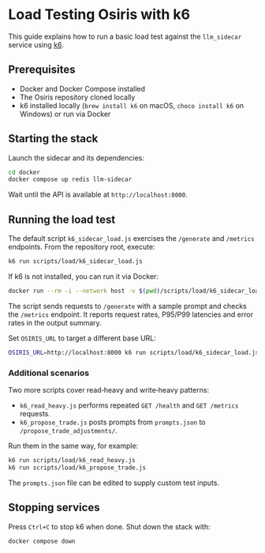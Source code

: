 # Load Testing Osiris with k6

This guide explains how to run a basic load test against the `llm_sidecar` service using [k6](https://k6.io/).

## Prerequisites
- Docker and Docker Compose installed
- The Osiris repository cloned locally
- k6 installed locally (`brew install k6` on macOS, `choco install k6` on Windows) or run via Docker

## Starting the stack
Launch the sidecar and its dependencies:

```bash
cd docker
docker compose up redis llm-sidecar
```

Wait until the API is available at `http://localhost:8000`.

## Running the load test
The default script `k6_sidecar_load.js` exercises the `/generate` and `/metrics` endpoints. From the repository root, execute:

```bash
k6 run scripts/load/k6_sidecar_load.js
```

If k6 is not installed, you can run it via Docker:

```bash
docker run --rm -i --network host -v $(pwd)/scripts/load/k6_sidecar_load.js:/script.js grafana/k6 run /script.js
```

The script sends requests to `/generate` with a sample prompt and checks the `/metrics` endpoint. It reports request rates, P95/P99 latencies and error rates in the output summary.

Set `OSIRIS_URL` to target a different base URL:

```bash
OSIRIS_URL=http://localhost:8000 k6 run scripts/load/k6_sidecar_load.js
```

### Additional scenarios

Two more scripts cover read‑heavy and write‑heavy patterns:

* `k6_read_heavy.js` performs repeated `GET /health` and `GET /metrics` requests.
* `k6_propose_trade.js` posts prompts from `prompts.json` to `/propose_trade_adjustments/`.

Run them in the same way, for example:

```bash
k6 run scripts/load/k6_read_heavy.js
k6 run scripts/load/k6_propose_trade.js
```

The `prompts.json` file can be edited to supply custom test inputs.

## Stopping services
Press `Ctrl+C` to stop k6 when done. Shut down the stack with:

```bash
docker compose down
```
